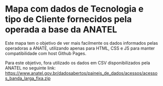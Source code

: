 # Mapa com dados de Tecnologia e tipo de Cliente fornecidos pela operada a base da ANATEL

Este mapa tem o objetivo de ver mais facilmente os dados informados pelas operadoras a ANATE, utilizando apenas para HTML, CSS e JS para manter compatibilidade com host Github Pages.

Para este objetivo, fora utilizado os dados em CSV disponibilizados pela ANATEL no seguinte link: https://www.anatel.gov.br/dadosabertos/paineis_de_dados/acessos/acessos_banda_larga_fixa.zip